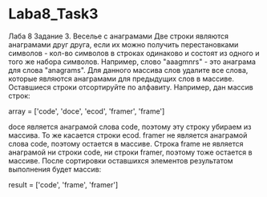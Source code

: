 # Laba8_Task3
Лаба 8
Задание 3. Веселье с анаграмами
Две строки являются анаграмами друг друга, если их можно получить перестановками символов - кол-во символов в строках одинаково и состоят из одного и того же набора символов. Например, слово "aaagmnrs" - это анаграма для слова "anagrams". Для данного массива слов удалите все слова, которые являются анаграмами для предыдущих слов в массиве. Оставшиеся строки отсортируйте по алфавиту.
Например, дан массив строк:

array = ['code', 'doce', 'ecod', 'framer', 'frame']


doce является анаграмой слова code, поэтому эту строку убираем из массива. То же касается строки ecod. framer не является анаграмой слова code, поэтому остается в массиве. Строка frame не является анаграмой ни строки code, ни строки framer, поэтому тоже остается в массиве.
После сортировки оставшихся элементов результатом выполнения будет массив:

result = ['code', 'frame', 'framer']
